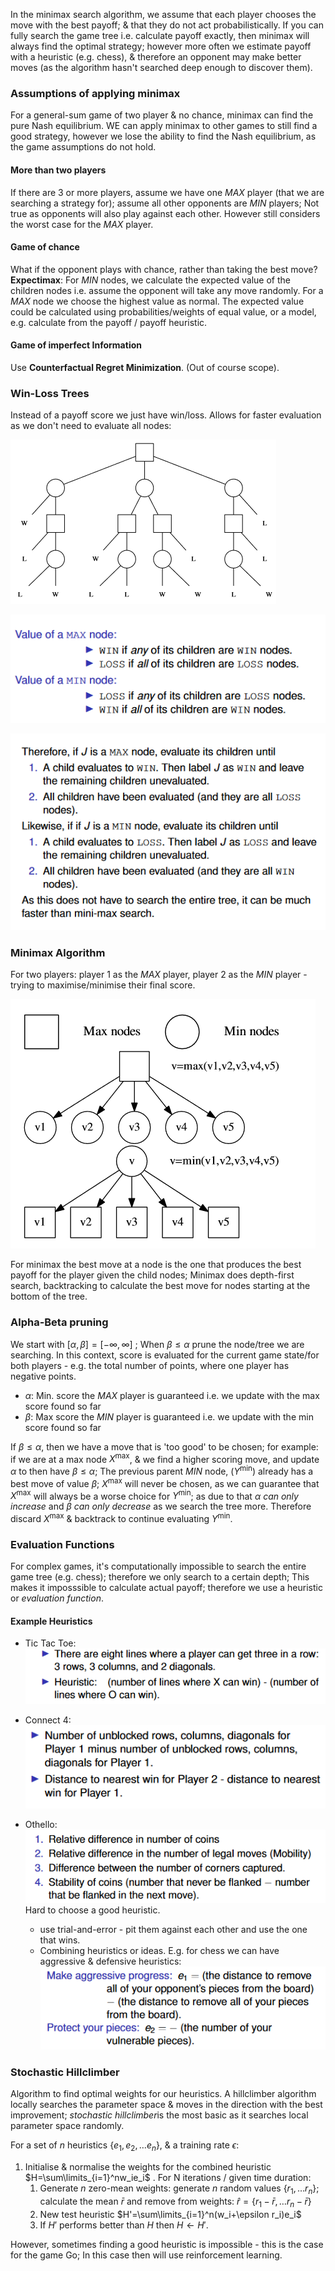 In the minimax search algorithm, we assume that each player chooses the move with the best payoff; & that they do not act probabilistically.
If you can fully search the game tree i.e. calculate payoff exactly, then minimax will always find the optimal strategy; however more often we estimate payoff with a heuristic (e.g. chess), & therefore an opponent may make better moves (as the algorithm hasn't searched deep enough to discover them).

### Assumptions of applying minimax
For a general-sum game of two player & no chance, minimax can find the pure Nash equilibrium. WE can apply minimax to other games to still find a good strategy, however we lose the ability to find the Nash equilibrium, as the game assumptions do not hold.
#### More than two players
If there are 3 or more players, assume we have one *MAX* player (that we are searching a strategy for); assume all other opponents are *MIN* players; Not true as opponents will also play against each other. However still considers the worst case for the *MAX* player.

#### Game of chance
What if the opponent plays with chance, rather than taking the best move? 
**Expectimax**: For *MIN* nodes, we calculate the expected value of the children nodes i.e. assume the opponent will take any move randomly. For a *MAX* node we choose the highest value as normal.
The expected value could be calculated using probabilities/weights of equal value, or a model, e.g. calculate from the payoff / payoff heuristic.

#### Game of imperfect Information
Use **Counterfactual Regret Minimization**. (Out of course scope).

### Win-Loss Trees
Instead of a payoff score we just have win/loss. Allows for faster evaluation as we don't need to evaluate all nodes:

![](misc/Pasted%20image%2020231028183913.png)

![](misc/Pasted%20image%2020231028183934.png)

![](misc/Pasted%20image%2020231028183952.png)
### Minimax Algorithm
For two players: player 1 as the *MAX* player, player 2 as the *MIN* player - trying to maximise/minimise their final score.

![](misc/Pasted%20image%2020231028172810.png)

For minimax the best move at a node is the one that produces the best payoff for the player given the child nodes; Minimax does depth-first search, backtracking to calculate the best move for nodes starting at the bottom of the tree.

### Alpha-Beta pruning
We start with $[\alpha,\beta]=[-\infty,\infty]$ ; When $\beta\le\alpha$ prune the node/tree we are searching.
In this context, score is evaluated for the current game state/for both players - e.g. the total number of points, where one player has negative points.
- $\alpha$: Min. score the *MAX* player is guaranteed i.e. we update with the max score found so far
- $\beta$: Max score the *MIN* player is guaranteed i.e. we update with the min score found so far

If $\beta\le\alpha$, then we have a move that is 'too good' to be chosen; for example:
if we are at a max node $X^{\max}$, & we find a higher scoring move, and update $\alpha$ to then have $\beta\le\alpha$; The previous parent *MIN* node, ($Y^{\min}$) already has a best move of value $\beta$; $X^{\max}$ will never be chosen, as we can guarantee that $X^{\max}$ will always be a worse choice for $Y^{\min}$; as due to that $\alpha$ *can only increase* and $\beta$ *can only decrease* as we search the tree more. Therefore discard $X^{\max}$ & backtrack to continue evaluating $Y^{\min}$.

### Evaluation Functions
For complex games, it's computationally impossible to search the entire game tree (e.g. chess); therefore we only search to a certain depth; This makes it imposssible to calculate actual payoff; therefore we use a heuristic or *evaluation function*.

#### Example Heuristics
- Tic Tac Toe:
![](misc/Pasted%20image%2020231028185155.png)

- Connect 4:
![](misc/Pasted%20image%2020231028185227.png)

- Othello:
  ![](misc/Pasted%20image%2020231028185255.png)
  Hard to choose a good heuristic.
  - use trial-and-error - pit them against each other and use the one that wins.
  - Combining heuristics or ideas. E.g. for chess we can have aggressive & defensive heuristics:
  ![](misc/Pasted%20image%2020231028185533.png)
### Stochastic Hillclimber
Algorithm to find optimal weights for our heuristics. A hillclimber algorithm locally searches the parameter space & moves in the direction with the best improvement; *stochastic hillclimber*is the most basic as it searches local parameter space randomly.

For a set of $n$ heuristics $\{e_1,e_2,\dots e_n\}$, & a training rate $\epsilon$:

1. Initialise & normalise the weights for the combined heuristic $H=\sum\limits_{i=1}^nw_ie_i$ .
For N iterations / given time duration:
	1. Generate $n$ zero-mean weights: generate $n$ random values $\{r_1,\dots r_n\}$; calculate the mean $\bar{r}$ and remove from weights: $\hat{r}=\{r_1-\bar{r},\dots r_n-\bar{r}\}$
	2. New test heuristic $H'=\sum\limits_{i=1}^n(w_i+\epsilon r_i)e_i$ 
	3.  If $H'$ performs better than $H$ then $H\leftarrow H'$. 

However, sometimes finding a good heuristic is impossible - this is the case for the game Go; In this case then will use reinforcement learning.